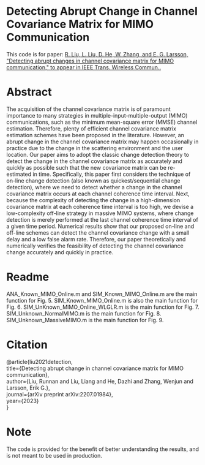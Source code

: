 # Detecting Abrupt Change in Channel Covariance Matrix for MIMO Communication
This code is for paper: [R. Liu, L. Liu, D. He, W. Zhang, and E. G. Larsson, "Detecting abrupt changes in channel covariance matrix for MIMO communication," to appear in IEEE Trans. Wireless Commun.. ](https://arxiv.org/abs/2207.01984)
# Abstract
The acquisition of the channel covariance matrix is of paramount importance to many strategies in multiple-input-multiple-output (MIMO) communications, such as the minimum mean-square error (MMSE) channel estimation. Therefore, plenty of efficient channel covariance matrix estimation schemes have been proposed in the literature. However, an abrupt change in the channel covariance matrix may happen occasionally in practice due to the change in the scattering environment and the user location. Our paper aims to adopt the classic change detection theory to detect the change in the channel covariance matrix as accurately and quickly as possible such that the new covariance matrix can be re-estimated in time. Specifically, this paper first considers the technique of on-line change detection (also known as quickest/sequential change detection), where we need to detect whether a change in the channel covariance matrix occurs at each channel coherence time interval. Next, because the complexity of detecting the change in a high-dimension covariance matrix at each coherence time interval is too high, we devise a low-complexity off-line strategy in massive MIMO systems, where change detection is merely performed at the last channel coherence time interval of a given time period. Numerical results show that our proposed on-line and off-line schemes can detect the channel covariance change with a small delay and a low false alarm rate. Therefore, our paper theoretically and numerically verifies the feasibility of detecting the channel covariance change accurately and quickly in practice.
# Readme
ANA_Known_MIMO_Online.m and SIM_Known_MIMO_Online.m are the main function for Fig. 5.
SIM_Known_MIMO_Online.m is also the main function for Fig. 6.
SIM_UnKnown_MIMO_Online_WLGLR.m is the main function for Fig. 7.
SIM_Unknown_NormalMIMO.m is the main function for Fig. 8.
SIM_Unknown_MassiveMIMO.m is the main function for Fig. 9.


# Citation
@article{liu2021detection,<br>
  title={Detecting abrupt change in channel covariance matrix for MIMO communication},<br>
  author={Liu, Runnan and Liu, Liang and He, Dazhi and Zhang, Wenjun and Larsson, Erik G.},<br>
  journal={arXiv preprint arXiv:2207.01984},<br>
  year={2023}<br>
}
# Note
The code is provided for the benefit of better understanding the results, and is not meant to be used in production.
